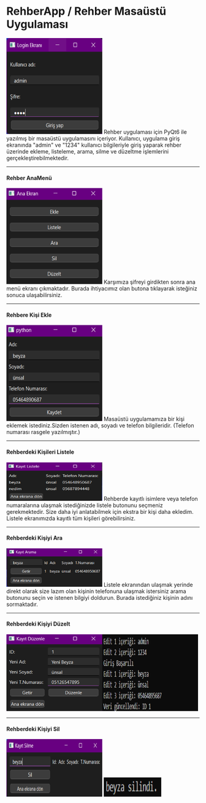 <h1>RehberApp / Rehber Masaüstü Uygulaması</h1>
<img src="Resimler/GİRİŞ1.png" width="250" height="250" alt="Örnek Resim"/>
Rehber uygulaması için PyQt6 ile yazılmış bir masaüstü uygulamasını içeriyor. Kullanıcı, uygulama giriş ekranında "admin" ve "1234" kullanıcı bilgileriyle giriş yaparak rehber üzerinde ekleme, listeleme, arama, silme ve düzeltme işlemlerini gerçekleştirebilmektedir.
<hr /><b><h4>Rehber AnaMenü </h4></b>
<img src="Resimler/anaekran.png" width="250" height="250" alt="Örnek Resim"/>
Karşımıza şifreyi girdikten sonra ana menü ekranı çıkmaktadır. Burada ihtiyacımız olan butona tıklayarak isteğiniz sonuca ulaşabilirsiniz.
<hr /><b><h4>Rehbere Kişi Ekle</h4></b>
<img src="Resimler/eklebu.png" width="250" height="250" alt="Örnek Resim"/>
Masaüstü uygulamamıza bir kişi eklemek istediniz.Sizden istenen adı, soyadı ve telefon bilgileridir. (Telefon numarası rasgele yazılmıştır.)
<hr /><b><h4>Rehberdeki Kişileri Listele </h4></b>
<img src="Resimler/listelebu.png" width="250" height="100" alt="Örnek Resim"/>
Rehberde kayıtlı isimlere veya telefon numaralarına ulaşmak istediğinizde listele butonunu seçmeniz gerekmektedir. Size daha iyi anlatabilmek için ekstra bir kişi daha ekledim. Listele ekranımızda kayıtlı tüm kişileri görebilirsiniz. 
<hr /><b><h4>Rehberdeki Kişiyi Ara</h4></b>
<img src="Resimler/aramabu.png" width="250" height="100" alt="Örnek Resim"/>
Listele ekranından ulaşmak yerinde direkt olarak size lazım olan kişinin telefonuna ulaşmak istersiniz arama butonunu seçin ve istenen bilgiyi doldurun. Burada istediğiniz kişinin adını sormaktadır.
<hr /><b><h4>Rehberdeki Kişiyi Düzelt</h4></b>
<img src="Resimler/duzeltbu.png" width="250" height="200" alt="Örnek Resim"/><img src="Resimler/kayıt1.png" width="250" height="200" alt="Örnek Resim"/>
<hr /><b><h4>Rehberdeki Kişiyi Sil</h4></b>
<img src="Resimler/silbu.png" width="250" height="150" alt="Örnek Resim"/>
<img src="Resimler/silindi.png" width="150" height="50" alt="Örnek Resim"/>
